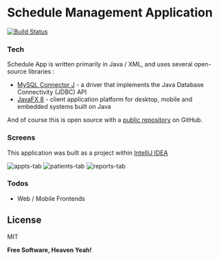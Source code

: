 # Schedule Management Application

[![Build Status](https://travis-ci.org/joemccann/dillinger.svg?branch=master)](https://github.com/rudolphh/ScheduleApp)

### Tech
Schedule App is written primarily in Java / XML, and uses several open-source libraries : 
* [MySQL Connector J] - a driver that implements the Java Database Connectivity (JDBC) API
* [JavaFX 8] - client application platform for desktop, mobile and embedded systems built on Java

And of course this is open source with a [public repository][ScheduleApp] on GitHub.

### Screens

This application was built as a project within [IntelliJ IDEA] 

![appts-tab](https://user-images.githubusercontent.com/949014/100031917-a7096380-2dab-11eb-8301-88ceb957898b.jpg)
![patients-tab](https://user-images.githubusercontent.com/949014/100031923-ab358100-2dab-11eb-8ef7-0a49d71f3668.jpg)
![reports-tab](https://user-images.githubusercontent.com/949014/100031931-ad97db00-2dab-11eb-888b-d775aa878f7f.jpg)


### Todos

 - Web / Mobile Frontends

License
----

MIT


**Free Software, Heaven Yeah!**

[//]: # (These are reference links used in the body of this note and get stripped out when the markdown processor does its job. There is no need to format nicely because it shouldn't be seen. Thanks SO - http://stackoverflow.com/questions/4823468/store-comments-in-markdown-syntax)


   [ScheduleApp]: <https://github.com/rudolphh/ScheduleApp>
   [git-repo-url]: <https://github.com/rudolphh/ScheduleApp.git>
   [MySQL Connector J]: <https://github.com/mysql/mysql-connector-j>
   [JavaFX 8]: <http://hg.openjdk.java.net/openjfx/8/master/rt>
   [IntelliJ IDEA]: <https://www.jetbrains.com/help/idea/import-project-or-module-wizard.html>

